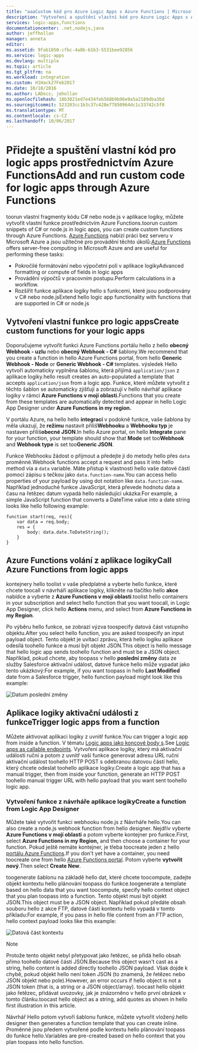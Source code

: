 ```yaml
---
title: "aaaCustom kód pro Azure Logic Apps s Azure Functions | Microsoft Docs"
description: "Vytvoření a spuštění vlastní kód pro Azure Logic Apps s Azure Functions"
services: logic-apps,functions
documentationcenter: .net,nodejs,java
author: jeffhollan
manager: anneta
editor: 
ms.assetid: 9fab1050-cfbc-4a8b-b1b3-5531bee92856
ms.service: logic-apps
ms.devlang: multiple
ms.topic: article
ms.tgt_pltfrm: na
ms.workload: integration
ms.custom: H1Hack27Feb2017
ms.date: 10/18/2016
ms.author: LADocs; jehollan
ms.openlocfilehash: 18b3821ed7e434feb568b9b96e9a5a2189dba3bd
ms.sourcegitcommit: 523283cc1b3c37c428e77850964dc1c33742c5f0
ms.translationtype: MT
ms.contentlocale: cs-CZ
ms.lasthandoff: 10/06/2017
---
```

# <a name="add-and-run-custom-code-for-logic-apps-through-azure-functions"></a><span data-ttu-id="ba40c-103">Přidejte a spuštění vlastní kód pro logic apps prostřednictvím Azure Functions</span><span class="sxs-lookup"><span data-stu-id="ba40c-103">Add and run custom code for logic apps through Azure Functions</span></span>

<span data-ttu-id="ba40c-104">toorun vlastní fragmenty kódu C# nebo node.js v aplikace logiky, můžete vytvořit vlastní funkce prostřednictvím Azure Functions.</span><span class="sxs-lookup"><span data-stu-id="ba40c-104">toorun custom snippets of C# or node.js in logic apps, you can create custom functions through Azure Functions.</span></span> 
<span data-ttu-id="ba40c-105">[Azure Functions](../azure-functions/functions-overview.md) nabízí práci bez serveru v Microsoft Azure a jsou užitečné pro provádění těchto úkolů:</span><span class="sxs-lookup"><span data-stu-id="ba40c-105">[Azure Functions](../azure-functions/functions-overview.md) offers server-free computing in Microsoft Azure and are useful for performing these tasks:</span></span>

* <span data-ttu-id="ba40c-106">Pokročilé formátování nebo výpočetní polí v aplikace logiky</span><span class="sxs-lookup"><span data-stu-id="ba40c-106">Advanced formatting or compute of fields in logic apps</span></span>
* <span data-ttu-id="ba40c-107">Provádění výpočtů v pracovním postupu.</span><span class="sxs-lookup"><span data-stu-id="ba40c-107">Perform calculations in a workflow.</span></span>
* <span data-ttu-id="ba40c-108">Rozšířit funkce aplikace logiky hello s funkcemi, které jsou podporovány v C# nebo node.js</span><span class="sxs-lookup"><span data-stu-id="ba40c-108">Extend hello logic app functionality with functions that are supported in C# or node.js</span></span>

## <a name="create-custom-functions-for-your-logic-apps"></a><span data-ttu-id="ba40c-109">Vytvoření vlastní funkce pro logic apps</span><span class="sxs-lookup"><span data-stu-id="ba40c-109">Create custom functions for your logic apps</span></span>

<span data-ttu-id="ba40c-110">Doporučujeme vytvořit funkci Azure Functions portálu hello z hello **obecný Webhook - uzlu** nebo **obecný Webhook - C#** šablony.</span><span class="sxs-lookup"><span data-stu-id="ba40c-110">We recommend that you create a function in hello Azure Functions portal, from hello **Generic Webhook - Node** or **Generic Webhook - C#** templates.</span></span> <span data-ttu-id="ba40c-111">výsledek Hello vytvoří automaticky vyplněna šablonu, která přijímá `application/json` z aplikace logiky.</span><span class="sxs-lookup"><span data-stu-id="ba40c-111">hello result creates an auto-populated a template that accepts `application/json` from a logic app.</span></span> <span data-ttu-id="ba40c-112">Funkce, které můžete vytvořit z těchto šablon se automaticky zjišťují a zobrazují v hello návrhář aplikace logiky v rámci **Azure Functions v mojí oblasti.**</span><span class="sxs-lookup"><span data-stu-id="ba40c-112">Functions that you create from these templates are automatically detected and appear in hello Logic App Designer under **Azure Functions in my region.**</span></span>

<span data-ttu-id="ba40c-113">V portálu Azure, na hello hello **integrací** v podokně funkce, vaše šablona by měla ukazují, že **režimu** nastavit příliš**Webhooku** a **Webhooku typ** je nastaven příliš**obecné JSON**.</span><span class="sxs-lookup"><span data-stu-id="ba40c-113">In hello Azure portal, on hello **Integrate** pane for your function, your template should show that **Mode** set too**Webhook** and **Webhook type** is set too**Generic JSON**.</span></span> 

<span data-ttu-id="ba40c-114">Funkce Webhooku žádost o přijmout a předejte ji do metody hello přes `data` proměnné.</span><span class="sxs-lookup"><span data-stu-id="ba40c-114">Webhook functions accept a request and pass it into hello method via a `data` variable.</span></span> <span data-ttu-id="ba40c-115">Máte přístup k vlastnosti hello vaše datové části pomocí zápisu s tečkou jako `data.function-name`.</span><span class="sxs-lookup"><span data-stu-id="ba40c-115">You can access hello properties of your payload by using dot notation like `data.function-name`.</span></span> <span data-ttu-id="ba40c-116">Například jednoduché funkce JavaScript, která převede hodnotu data a času na řetězec datum vypadá hello následující ukázka:</span><span class="sxs-lookup"><span data-stu-id="ba40c-116">For example, a simple JavaScript function that converts a DateTime value into a date string looks like hello following example:</span></span>

```
function start(req, res){
    var data = req.body;
    res = {
        body: data.date.ToDateString();
    }
}
```

## <a name="call-azure-functions-from-logic-apps"></a><span data-ttu-id="ba40c-117">Azure Functions volání z aplikace logiky</span><span class="sxs-lookup"><span data-stu-id="ba40c-117">Call Azure Functions from logic apps</span></span>

<span data-ttu-id="ba40c-118">kontejnery hello toolist v vaše předplatné a vyberte hello funkce, které chcete toocall v návrháři aplikace logiky, klikněte na tlačítko hello **akce** nabídce a vyberte z **Azure Functions v mojí oblasti**.</span><span class="sxs-lookup"><span data-stu-id="ba40c-118">toolist hello containers in your subscription and select hello function that you want toocall, in Logic App Designer, click hello **Actions** menu, and select from **Azure Functions in my Region**.</span></span>

<span data-ttu-id="ba40c-119">Po výběru hello funkce, se zobrazí výzva toospecify datová část vstupního objektu.</span><span class="sxs-lookup"><span data-stu-id="ba40c-119">After you select hello function, you are asked toospecify an input payload object.</span></span> <span data-ttu-id="ba40c-120">Tento objekt je uvítací zprávu, která hello logiku aplikace odesílá toohello funkce a musí být objekt JSON.</span><span class="sxs-lookup"><span data-stu-id="ba40c-120">This object is hello message that hello logic app sends toohello function and must be a JSON object.</span></span> <span data-ttu-id="ba40c-121">Například, pokud chcete, aby toopass v hello **poslední změny** data ze služby Salesforce aktivační událost, datové funkce hello může vypadat jako tento ukázkový:</span><span class="sxs-lookup"><span data-stu-id="ba40c-121">For example, if you want toopass in hello **Last Modified** date from a Salesforce trigger, hello function payload might look like this example:</span></span>

![Datum poslední změny][1]

## <a name="trigger-logic-apps-from-a-function"></a><span data-ttu-id="ba40c-123">Aplikace logiky aktivační události z funkce</span><span class="sxs-lookup"><span data-stu-id="ba40c-123">Trigger logic apps from a function</span></span>

<span data-ttu-id="ba40c-124">Můžete aktivovat aplikaci logiky z uvnitř funkce.</span><span class="sxs-lookup"><span data-stu-id="ba40c-124">You can trigger a logic app from inside a function.</span></span> <span data-ttu-id="ba40c-125">V tématu [Logic apps jako koncové body s](logic-apps-http-endpoint.md).</span><span class="sxs-lookup"><span data-stu-id="ba40c-125">See [Logic apps as callable endpoints](logic-apps-http-endpoint.md).</span></span> <span data-ttu-id="ba40c-126">Vytvoření aplikace logiky, který má aktivační události ruční a potom z uvnitř vaší funkce generovat adresu URL ruční aktivační událost toohello HTTP POST s odebranou datovou částí hello, který chcete odeslat toohello aplikace logiky.</span><span class="sxs-lookup"><span data-stu-id="ba40c-126">Create a logic app that has a manual trigger, then from inside your function, generate an HTTP POST toohello manual trigger URL with hello payload that you want sent toohello logic app.</span></span>

### <a name="create-a-function-from-logic-app-designer"></a><span data-ttu-id="ba40c-127">Vytvoření funkce z návrháře aplikace logiky</span><span class="sxs-lookup"><span data-stu-id="ba40c-127">Create a function from Logic App Designer</span></span>

<span data-ttu-id="ba40c-128">Můžete také vytvořit funkci webhooku node.js z Návrháře hello.</span><span class="sxs-lookup"><span data-stu-id="ba40c-128">You can also create a node.js webhook function from hello designer.</span></span> <span data-ttu-id="ba40c-129">Nejdřív vyberte **Azure Functions v mojí oblasti** a potom vyberte kontejner pro funkce.</span><span class="sxs-lookup"><span data-stu-id="ba40c-129">First, select **Azure Functions in my Region,** and then choose a container for your function.</span></span> <span data-ttu-id="ba40c-130">Pokud ještě nemáte kontejner, je třeba toocreate jeden z hello [portálu Azure Functions](https://functions.azure.com/signin).</span><span class="sxs-lookup"><span data-stu-id="ba40c-130">If you don't yet have a container, you need toocreate one from hello [Azure Functions portal](https://functions.azure.com/signin).</span></span> <span data-ttu-id="ba40c-131">Potom vyberte **vytvořit nový**.</span><span class="sxs-lookup"><span data-stu-id="ba40c-131">Then select **Create New**.</span></span>  

<span data-ttu-id="ba40c-132">toogenerate šablonu na základě hello dat, které chcete toocompute, zadejte objekt kontextu hello plánování toopass do funkce.</span><span class="sxs-lookup"><span data-stu-id="ba40c-132">toogenerate a template based on hello data that you want toocompute, specify hello context object that you plan toopass into a function.</span></span> <span data-ttu-id="ba40c-133">Tento objekt musí být objekt JSON.</span><span class="sxs-lookup"><span data-stu-id="ba40c-133">This object must be a JSON object.</span></span> <span data-ttu-id="ba40c-134">Například pokud předáte obsah souboru hello z akce FTP, datové části kontextu hello vypadá v tomto příkladu:</span><span class="sxs-lookup"><span data-stu-id="ba40c-134">For example, if you pass in hello file content from an FTP action, hello context payload looks like this example:</span></span>

![Datová část kontextu][2]

> [!NOTE]
> <span data-ttu-id="ba40c-136">Protože tento objekt nebyl přetypovat jako řetězec, se přidá hello obsah přímo toohello datové části JSON.</span><span class="sxs-lookup"><span data-stu-id="ba40c-136">Because this object wasn't cast as a string, hello content is added directly toohello JSON payload.</span></span> <span data-ttu-id="ba40c-137">Však dojde k chybě, pokud objekt hello není token JSON (to znamená, že řetězec nebo JSON objekt nebo pole).</span><span class="sxs-lookup"><span data-stu-id="ba40c-137">However, an error occurs if hello object is not a JSON token (that is, a string or a JSON object/array).</span></span> <span data-ttu-id="ba40c-138">toocast hello objekt jako řetězec, přidávat uvozovky, jak je znázorněno v hello první obrázek v tomto článku.</span><span class="sxs-lookup"><span data-stu-id="ba40c-138">toocast hello object as a string, add quotes as shown in hello first illustration in this article.</span></span>
> 

<span data-ttu-id="ba40c-139">Návrhář Hello potom vytvoří šablonu funkce, můžete vytvořit vložený.</span><span class="sxs-lookup"><span data-stu-id="ba40c-139">hello designer then generates a function template that you can create inline.</span></span> <span data-ttu-id="ba40c-140">Proměnné jsou předem vytvořené podle kontextu hello plánování toopass do funkce hello.</span><span class="sxs-lookup"><span data-stu-id="ba40c-140">Variables are pre-created based on hello context that you plan toopass into hello function.</span></span>

<!--Image references-->
[1]: ./media/logic-apps-azure-functions/callfunction.png
[2]: ./media/logic-apps-azure-functions/createfunction.png
